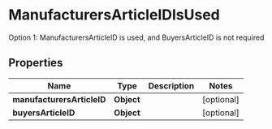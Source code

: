 

# ManufacturersArticleIDIsUsed

Option 1: ManufacturersArticleID is used, and BuyersArticleID is not required

## Properties

| Name | Type | Description | Notes |
|------------ | ------------- | ------------- | -------------|
|**manufacturersArticleID** | **Object** |  |  [optional] |
|**buyersArticleID** | **Object** |  |  [optional] |



